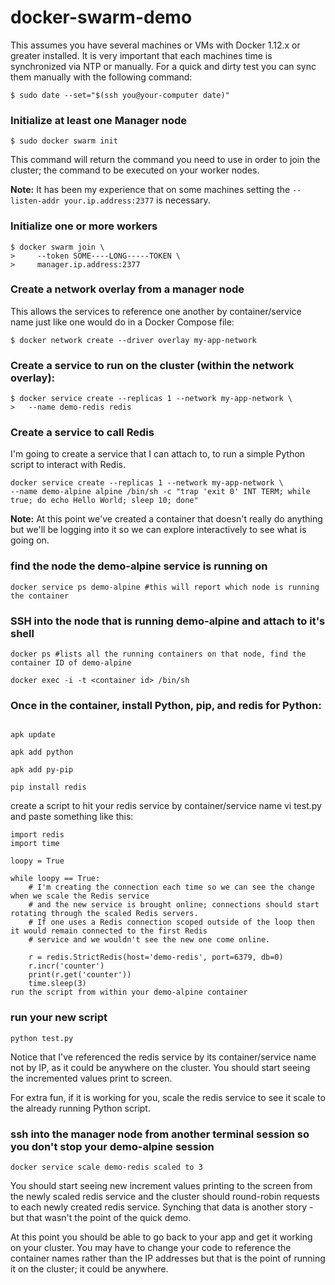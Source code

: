 # docker-swarm-demo

This assumes you have several machines or VMs with Docker 1.12.x or greater installed.  It is very important that each machines time is synchronized via NTP or manually. For a quick and dirty test you can sync them manually with the following command:

```{bash}
$ sudo date --set="$(ssh you@your-computer date)"
```

### Initialize at least one Manager node
```{bash}
$ sudo docker swarm init 
```
This command will return the command you need to use in order to join the cluster; the command to be executed on your worker nodes.

**Note:** It has been my experience that on some machines setting the `--listen-addr your.ip.address:2377` is necessary.

### Initialize one or more workers
```{bash}
$ docker swarm join \
>     --token SOME----LONG-----TOKEN \
>     manager.ip.address:2377
```


### Create a network overlay from a manager node
This allows the services to reference one another by container/service name just like one would do in a Docker Compose file:

```{bash}
$ docker network create --driver overlay my-app-network
```

### Create a service to run on the cluster (within the network overlay):
```{bash}
$ docker service create --replicas 1 --network my-app-network \
>   --name demo-redis redis
```

### Create a service to call Redis
I'm going to create a service that I can attach to, to run a simple Python script to interact with Redis.

```{bash}
docker service create --replicas 1 --network my-app-network \
--name demo-alpine alpine /bin/sh -c "trap 'exit 0' INT TERM; while true; do echo Hello World; sleep 10; done"
```

**Note:** At this point we've created a container that doesn't really do anything but we'll be logging into it so we can explore interactively to see what is going on.


### find the node the demo-alpine service is running on

`docker service ps demo-alpine #this will report which node is running the container`

### SSH into the node that is running demo-alpine and attach to it's shell

```{bash}
docker ps #lists all the running containers on that node, find the container ID of demo-alpine

docker exec -i -t <container id> /bin/sh
```
### Once in the container, install Python, pip, and redis for Python:
```{bash}

apk update

apk add python

apk add py-pip

pip install redis
```
create a script to hit your redis service by container/service name vi test.py and paste something like this:
```{python}
import redis
import time

loopy = True

while loopy == True:
    # I'm creating the connection each time so we can see the change when we scale the Redis service
    # and the new service is brought online; connections should start rotating through the scaled Redis servers.
    # If one uses a Redis connection scoped outside of the loop then it would remain connected to the first Redis
    # service and we wouldn't see the new one come online.

    r = redis.StrictRedis(host='demo-redis', port=6379, db=0)
    r.incr('counter')
    print(r.get('counter'))
    time.sleep(3)
run the script from within your demo-alpine container
```
### run your new script
`python test.py`

Notice that I've referenced the redis service by its container/service name not by IP, as it could be anywhere on the cluster. You should start seeing the incremented values print to screen.

For extra fun, if it is working for you, scale the redis service to see it scale to the already running Python script.

### ssh into the manager node from another terminal session so you don't stop your demo-alpine session
```{bash}
docker service scale demo-redis scaled to 3
```
You should start seeing new increment values printing to the screen from the newly scaled redis service and the cluster should round-robin requests to each newly created redis service. Synching that data is another story - but that wasn't the point of the quick demo.

At this point you should be able to go back to your app and get it working on your cluster. You may have to change your code to reference the container names rather than the IP addresses but that is the point of running it on the cluster; it could be anywhere.
